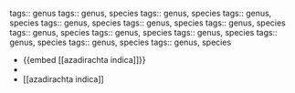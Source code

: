 tags:: genus
tags:: genus, species
tags:: genus, species
tags:: genus, species
tags:: genus, species
tags:: genus, species
tags:: genus, species
tags:: genus, species
tags:: genus, species
tags:: genus, species
tags:: genus, species
tags:: genus, species
tags:: genus, species
- {{embed [[azadirachta indica]]}}
-
- [[azadirachta indica]]